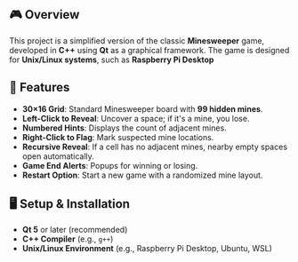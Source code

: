 ## 🎮 Overview
This project is a simplified version of the classic **Minesweeper** game, developed in **C++** using **Qt** as a graphical framework. The game is designed for **Unix/Linux systems**, such as **Raspberry Pi Desktop**
## 🔧 Features
- **30×16 Grid**: Standard Minesweeper board with **99 hidden mines**.
- **Left-Click to Reveal**: Uncover a space; if it's a mine, you lose.
- **Numbered Hints**: Displays the count of adjacent mines.
- **Right-Click to Flag**: Mark suspected mine locations.
- **Recursive Reveal**: If a cell has no adjacent mines, nearby empty spaces open automatically.
- **Game End Alerts**: Popups for winning or losing.
- **Restart Option**: Start a new game with a randomized mine layout.

## 🖥️ Setup & Installation
- **Qt 5** or later (recommended)
- **C++ Compiler** (e.g., `g++`)
- **Unix/Linux Environment** (e.g., Raspberry Pi Desktop, Ubuntu, WSL)
